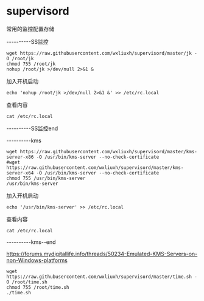# supervisord
常用的监控配置存储

----------SS监控
````
wget https://raw.githubusercontent.com/wxliuxh/supervisord/master/jk -O /root/jk
chmod 755 /root/jk
nohup /root/jk >/dev/null 2>&1 &
````
加入开机启动
````
echo 'nohup /root/jk >/dev/null 2>&1 &' >> /etc/rc.local
````
查看内容
````
cat /etc/rc.local
````
----------SS监控end

----------kms
````
wget https://raw.githubusercontent.com/wxliuxh/supervisord/master/kms-server-x86 -O /usr/bin/kms-server --no-check-certificate
#wget https://raw.githubusercontent.com/wxliuxh/supervisord/master/kms-server-x64 -O /usr/bin/kms-server --no-check-certificate
chmod 755 /usr/bin/kms-server
/usr/bin/kms-server
````
加入开机启动
````
echo '/usr/bin/kms-server' >> /etc/rc.local
````
查看内容
````
cat /etc/rc.local
````
----------kms--end

https://forums.mydigitallife.info/threads/50234-Emulated-KMS-Servers-on-non-Windows-platforms

````
wget https://raw.githubusercontent.com/wxliuxh/supervisord/master/time.sh -O /root/time.sh
chmod 755 /root/time.sh
./time.sh
````
